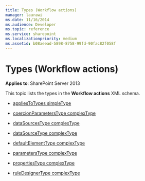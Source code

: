 ```yaml
---
title: Types (Workflow actions)
manager: laurawi
ms.date: 11/16/2014
ms.audience: Developer
ms.topic: reference
ms.service: sharepoint
ms.localizationpriority: medium
ms.assetid: b08aeead-5898-8758-99fd-90fac82f058f
---
```


# Types (Workflow actions)

**Applies to**: SharePoint Server 2013

This topic lists the types in the **Workflow actions** XML schema.

- [appliesToTypes simpleType](appliestotypes-simpletype-action4.md)

- [coercionParametersType complexType](coercionparameterstype-complextype-action4.md)

- [dataSourcesType complexType](datasourcestype-complextype-action4.md)

- [dataSourceType complexType](datasourcetype-complextype-action4.md)

- [defaultElementType complexType](defaultelementtype-complextype-action4.md)

- [parametersType complexType](parameterstype-complextype-action4.md)

- [propertiesType complexType](propertiestype-complextype-action4.md)

- [ruleDesignerType complexType](ruledesignertype-complextype-action4.md)








